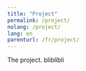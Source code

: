 ```yaml
---
title: "Project"
permalink: /project/
nolang: /project/
lang: en
parenturl: /fr/project/
---
```


The project. bliblibli